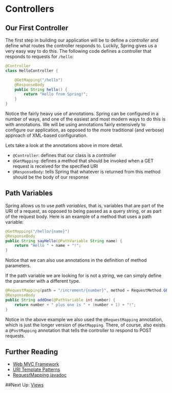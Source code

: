 # Controllers

## Our First Controller

The first step in building our application will be to define a *controller* and
define what routes the controller responds to. Luckily, Spring gives us a very
easy way to do this. The following code defines a controller that responds to
requests for `/hello`:

```java
@Controller
class HelloController {

    @GetMapping("/hello")
    @ResponseBody
    public String hello() {
        return "Hello from Spring!";
    }
}
```

Notice the fairly heavy use of annotations. Spring can be configured in a number
of ways, and one of the easiest and most modern ways to do this is with
annotations. We will be using annotations fairly extensively to configure our
application, as opposed to the more traditional (and verbose) approach of
XML-based configuration.

Lets take a look at the annotations above in more detail.

- `@Controller`: defines that our class is a controller
- `@GetMapping`: defines a method that should be invoked when a GET request is
  received for the specified URI
- `@ResponseBody`: tells Spring that whatever is returned from this method
  should be the body of our response

## Path Variables

Spring allows us to use *path variables*, that is, variables that are part of
the URI of a request, as opposed to being passed as a query string, or as part
of the request body. Here is an example of a method that uses a path variable:

```java
@GetMapping("/hello/{name}")
@ResponseBody
public String sayHello(@PathVariable String name) {
    return "Hello " + name + "!";
}
```

Notice that we can also use annotations in the definition of method parameters.

If the path variable we are looking for is not a string, we can simply define
the parameter with a different type.

```java
@RequestMapping(path = "/increment/{number}", method = RequestMethod.GET)
@ResponseBody
public String addOne(@PathVariable int number) {
    return number + " plus one is " + (number + 1) + "!";
}
```

Notice in the above example we also used the `@RequestMapping` annotation, which
is just the longer version of `@GetMapping`. There, of course, also exists a
`@PostMapping` annotation that tells the controller to respond to POST requests.

## Further Reading

- [Web MVC Framework](http://docs.spring.io/spring/docs/4.3.5.RELEASE/spring-framework-reference/htmlsingle/#mvc)
- [URI Template Patterns](http://docs.spring.io/spring/docs/current/spring-framework-reference/html/mvc.html#mvc-ann-requestmapping-uri-templates)
- [RequestMapping javadoc](https://docs.spring.io/spring-framework/docs/current/javadoc-api/org/springframework/web/bind/annotation/RequestMapping.html)


##Next Up: [Views](4-views.md)